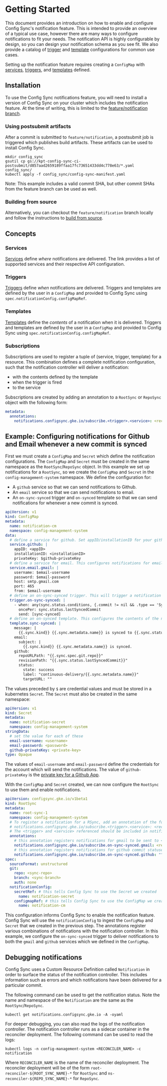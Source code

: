 # Getting Started

This document provides an introduction on how to enable and configure Config Sync's
notification feature. This is intended to provide an overview of a typical use case,
however there are many ways to configure notifications to fit your needs. The
notification API is highly configurable by design, so you can design your notification
schema as you see fit. We also provide a catalog of [trigger](./catalog/triggers.md)
and [template](./catalog/templates.md) configurations for common use cases.

Setting up the notification feature requires creating a `ConfigMap` with [services],
[triggers], and [templates] defined.

## Installation

To use the Config Sync notifications feature, you will need to install a version
of Config Sync on your cluster which includes the notification feature. At the
time of writing, this is limited to the [feature/notification branch].

### Using postsubmit artifacts

After a commit is submitted to `feature/notification`, a postsubmit job is triggered
which publishes build artifacts. These artifacts can be used to install Config
Sync.

```shell
mkdir config_sync
gsutil cp gs://kpt-config-sync-ci-postsubmit/d857aad2659189ffaa17fc73651433dd4c778e63/*.yaml config_sync/
kubectl apply -f config_sync/config-sync-manifest.yaml
```
Note: This example includes a valid commit SHA, but other commit SHAs from the
feature branch can be used as well.

### Building from source

Alternatively, you can checkout the `feature/notification` branch locally and
follow the instructions to [build from source](../../installation.md).

## Concepts

### Services

[Services] define _where_ notifications are delivered. The link provides a list
of supported services and their respective API configuration.

### Triggers

[Triggers] define _when_ notifications are delivered. Triggers and templates
are defined by the user in a `ConfigMap` and provided to Config Sync using
`spec.notificationConfig.configMapRef`.

### Templates

[Templates] define the _contents_ of a notification when it is delivered. Triggers
and templates are defined by the user in a `ConfigMap` and provided to Config Sync using
`spec.notificationConfig.configMapRef`. 

### Subscriptions

Subscriptions are used to register a tuple of (service, trigger, template) for
a resource. This combination defines a complete notification configuration, such
that the notification controller will deliver a notification:
- with the contents defined by the template
- when the trigger is fired
- to the service

Subscriptions are created by adding an annotation to a `RootSync` or `RepoSync`
object with the following form:
```yaml
metadata:
  annotations:
    notifications.configsync.gke.io/subscribe.<trigger>.<service>: <recipient>
```

## Example: Configuring notifications for Github and Email whenever a new commit is synced

First we must create a `ConfigMap` and `Secret` which define the notification
configurations. The `ConfigMap` and `Secret` must be created in the same namespace
as the `RootSync`/`RepoSync` object. In this example we set up notifications for a
`RootSync`, so we create the `ConfigMap` and `Secret` in the `config-management-system`
namespace. We define the configuration for:
- A `github` service so that we can send notifications to Github.
- An `email` service so that we can send notifications to email.
- An `on-sync-synced` trigger and `on-synced` template so that we can send notifications
  for whenever a new commit is synced.

```yaml
apiVersion: v1
kind: ConfigMap
metadata:
  name: notification-cm
  namespace: config-management-system
data:
  # define a service for github. Set appID/installationID for your github app
  service.github: |
    appID: <appID>
    installationID: <installationID>
    privateKey: $github-privateKey
  # define a service for email. This configures notifications for email (gmail in this case)
  service.email.gmail: |
    username: $email-username
    password: $email-password
    host: smtp.gmail.com
    port: 465
    from: $email-username
  # define an on-sync-synced trigger. This will trigger a notification when a new commit is successfully synced
  trigger.on-sync-synced: |
    - when: any(sync.status.conditions, {.commit != nil && .type == 'Syncing' && .status == 'False' && .message == 'Sync Completed' && .errorSourceRefs == nil && .errors == nil})
      oncePer: sync.status.lastSyncedCommit
      send: [sync-synced]
  # define an on-synced template. This configures the contents of the notifications
  template.sync-synced: |
    message: |
      {{.sync.kind}} {{.sync.metadata.name}} is synced to {{.sync.status.lastSyncedCommit}}!
    email:
      subject: |
        {{.sync.kind}} {{.sync.metadata.name}} is synced.
    github:
      repoURLPath: "{{.sync.spec.git.repo}}"
      revisionPath: "{{.sync.status.lastSyncedCommit}}"
      status:
        state: success
        label: "continuous-delivery/{{.sync.metadata.name}}"
        targetURL: ""
```

The values preceded by `$` are credential values and must be stored in a kubernetes
`Secret`. The `Secret` must also be created in the same namespace:

```yaml
apiVersion: v1
kind: Secret
metadata:
  name: notification-secret
  namespace: config-management-system
stringData:
  # set the value for each of these
  email-username: <username>
  email-password: <password>
  github-privateKey: <private-key>
type: Opaque
```

The values of `email-username` and `email-password` define the credentials for the
account which will send the notifications. The value of `github-privateKey` is the
[private key for a Github App](https://docs.github.com/en/apps/creating-github-apps/authenticating-with-a-github-app/managing-private-keys-for-github-apps).

With the `ConfigMap` and `Secret` created, we can now configure the `RootSync` to
use them and enable notifications.

```yaml
apiVersion: configsync.gke.io/v1beta1
kind: RootSync
metadata:
  name: root-sync-1
  namespace: config-management-system
  # To register a notification for a RSync, add an annotation of the following form:
  # notifications.configsync.gke.io/subscribe.<trigger>.<service>: <recipient>
  # The <trigger> and <service> referenced should be included in notificationConfig.configmapRef
  annotations:
    # this annotation registers notifications for gmail to be sent to <recipient>
    notifications.configsync.gke.io/subscribe.on-sync-synced.gmail: <recipient-email>
    # this annotation registers notifications for github commit statuses
    notifications.configsync.gke.io/subscribe.on-sync-synced.github: ""
spec:
  sourceFormat: unstructured
  git:
    repo: <sync-repo>
    branch: <sync-branch>
    auth: none
  notificationConfig:
    secretRef: # this tells Config Sync to use the Secret we created
      name: notification-secret
    configmapRef: # this tells Config Sync to use the ConfigMap we created
      name: notification-cm
```

This configuration informs Config Sync to enable the notification feature. Config
Sync will use the `notificationConfig` to ingest the `ConfigMap` and `Secret` that
we created in the previous step. The annotations register various combinations
of notifications with the notification controller. In this example, we configure
the `on-sync-synced` trigger to deliver notifications to both the `gmail` and
`github` services which we defined in the `ConfigMap`.


## Debugging notifications

Config Sync uses a Custom Resource Definition called `Notification` in order to
surface the status of the notification controller. This includes information
such as errors and which notifications have been delivered for a particular commit.

The following command can be used to get the notification status. Note the name
and namespace of the `Notification` are the same as the `RootSync`/`RepoSync`.
```shell
kubectl get notifications.configsync.gke.io -A -oyaml
```

For deeper debugging, you can also read the logs of the notification controller.
The notification controller runs as a sidecar container in the reconciler
deployment. The following command can be used to read the logs:
```shell
kubectl logs -n config-management-system <RECONCILER_NAME> -c notification
```
Where `RECONCILER_NAME` is the name of the reconciler deployment. The reconciler
deployment will be of the form `root-reconciler-${ROOT_SYNC_NAME}-*` for `RootSync`
and `ns-reconciler-${REPO_SYNC_NAME}-*` for `RepoSync`.


[services]: https://github.com/argoproj/notifications-engine/tree/a2a20923be59e954476c4f051fba0c85ff29e414/docs/services
[triggers]: https://github.com/argoproj/notifications-engine/blob/a2a20923be59e954476c4f051fba0c85ff29e414/docs/triggers.md
[templates]: https://github.com/argoproj/notifications-engine/blob/a2a20923be59e954476c4f051fba0c85ff29e414/docs/templates.md
[feature/notification branch]: https://github.com/GoogleContainerTools/kpt-config-sync/tree/feature/notification
